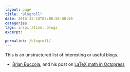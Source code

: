 ```yaml
---
layout: page
title: "Blogroll"
date: 2016-12-18T03:00:58-08:00
categories:
tags: inspiration, blogs
excerpt:

permalink: /blogroll/
---
```


This is an unstructured list of interesting or useful blogs.

- [Brian Buccola](http://brianbuccola.com), and his post on [LaTeX math in Octopress](http://brianbuccola.com/latex-math-in-octopress/)

